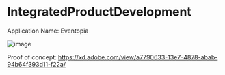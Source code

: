 # IntegratedProductDevelopment

Application Name: Eventopia

![image](https://user-images.githubusercontent.com/81829685/233867125-631c8b73-bec7-4a1d-84de-2e8072a79033.png)


Proof of concept: https://xd.adobe.com/view/a7790633-13e7-4878-abab-94b64f393d11-f22a/


